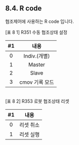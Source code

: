 ﻿## 8.4. R code




협조제어에 사용하는 R code 입니다. 

[표 8 1] R351 수동 협조상태 설정

|	#1|	내용|
|:--:|:--:|
|0|Indiv.(개별)|
|1|Master|
|2|Slave|
|3|cmov 기록 모드|

<br>
[표 8 2] R353 로봇 협조상태 리셋

|	#1|	내용|
|:--:|:--:|
|0|리셋 취소|
|1|리셋 실행|
